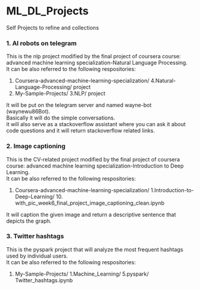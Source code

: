 # ML_DL_Projects
Self Projects to refine and collections

### 1. AI robots on telegram
This is the nlp project modified by the final project of coursera course: advanced machine learning specialization-Natural Language Processing.  
It can be also referred to the following respositories: <br>
1) Coursera-advanced-machine-learning-specialization/ 4.Natural-Language-Processing/ project <br>
2) My-Sample-Projects/ 3.NLP/ project <br>

It will be put on the telegram server and named wayne-bot (waynewu86Bot). <br>
Basically it will do the simple conversations. <br> 
it will also serve as a stackoverflow assistant where you can ask it about code questions and it will return stackoverflow related links.

### 2. Image captioning
This is the CV-related project modified by the final project of coursera course: advanced machine learning specialization-Introduction to Deep Learning.   
It can be also referred to the following respositories: <br>
1) Coursera-advanced-machine-learning-specialization/ 1.Introduction-to-Deep-Learning/ 10. with_pic_week6_final_project_image_captioning_clean.ipynb <br>

It will caption the given image and return a descriptive sentence that depicts the graph.  


### 3. Twitter hashtags
This is the pyspark project that will analyze the most frequent hashtags used by individual users.   
It can be also referred to the following respositories: <br>
1) My-Sample-Projects/ 1.Machine_Learning/ 5.pyspark/ Twitter_hashtags.ipynb <br>  

